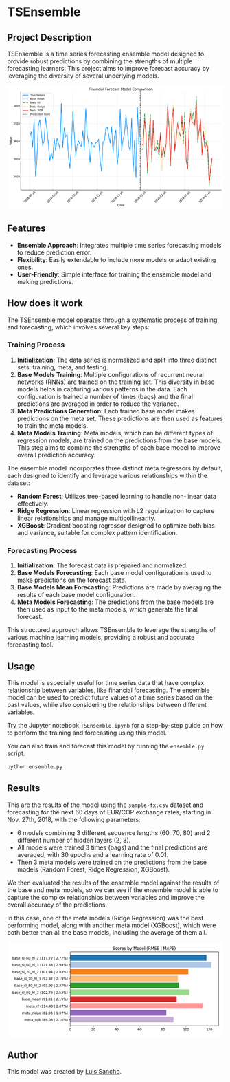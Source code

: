 # TSEnsemble

## Project Description

TSEnsemble is a time series forecasting ensemble model designed to provide robust predictions by combining the strengths of multiple forecasting learners. This project aims to improve forecast accuracy by leveraging the diversity of several underlying models.

![TSEnsemble](docs/ts-forecast-deep-ensemble.png)

## Features

- **Ensemble Approach**: Integrates multiple time series forecasting models to reduce prediction error.
- **Flexibility**: Easily extendable to include more models or adapt existing ones.
- **User-Friendly**: Simple interface for training the ensemble model and making predictions.

## How does it work

The TSEnsemble model operates through a systematic process of training and forecasting, which involves several key steps:

### Training Process

1. **Initialization**: The data series is normalized and split into three distinct sets: training, meta, and testing.
2. **Base Models Training**: Multiple configurations of recurrent neural networks (RNNs) are trained on the training set. This diversity in base models helps in capturing various patterns in the data. Each configuration is trained a number of times (bags) and the final predictions are averaged in order to reduce the variance.
3. **Meta Predictions Generation**: Each trained base model makes predictions on the meta set. These predictions are then used as features to train the meta models.
4. **Meta Models Training**: Meta models, which can be different types of regression models, are trained on the predictions from the base models. This step aims to combine the strengths of each base model to improve overall prediction accuracy.

The ensemble model incorporates three distinct meta regressors by default, each designed to identify and leverage various relationships within the dataset:

- **Random Forest**: Utilizes tree-based learning to handle non-linear data effectively.
- **Ridge Regression**: Linear regression with L2 regularization to capture linear relationships and manage multicollinearity.
- **XGBoost**: Gradient boosting regressor designed to optimize both bias and variance, suitable for complex pattern identification.


### Forecasting Process

1. **Initialization**: The forecast data is prepared and normalized.
2. **Base Models Forecasting**: Each base model configuration is used to make predictions on the forecast data.
3. **Base Models Mean Forecasting**: Predictions are made by averaging the results of each base model configuration.
4. **Meta Models Forecasting**: The predictions from the base models are then used as input to the meta models, which generate the final forecast.

This structured approach allows TSEnsemble to leverage the strengths of various machine learning models, providing a robust and accurate forecasting tool.

## Usage

This model is especially useful for time series data that have complex relationship between variables, like financial forecasting. The ensemble model can be used to predict future values of a time series based on the past values, while also considering the relationships between different variables.

Try the Jupyter notebook `TSEnsemble.ipynb` for a step-by-step guide on how to perform the training and forecasting using this model.

You can also train and forecast this model by running the `ensemble.py` script.

```bash
python ensemble.py
```

## Results

This are the results of the model using the `sample-fx.csv` dataset and forecasting for the next 60 days of EUR/COP exchange rates, starting in Nov. 27th, 2018, with the following parameters:

- 6 models combining 3 different sequence lengths (60, 70, 80) and 2 different number of hidden layers (2, 3).
- All models were trained 3 times (bags) and the final predictions are averaged, with 30 epochs and a learning rate of 0.01.
- Then 3 meta models were trained on the predictions from the base models (Random Forest, Ridge Regression, XGBoost).

We then evaluated the results of the ensemble model against the results of the base and meta models, so we can see if the ensemble model is able to capture the complex relationships between variables and improve the overall accuracy of the predictions.

In this case, one of the meta models (Ridge Regression) was the best performing model, along with another meta model (XGBoost), which were both better than all the base models, including the average of them all.

![TSEnsemble](docs/ts-forecast-deep-ensemble-scores.png)

## Author

This model was created by [Luis Sancho](https://github.com/luissancho).
